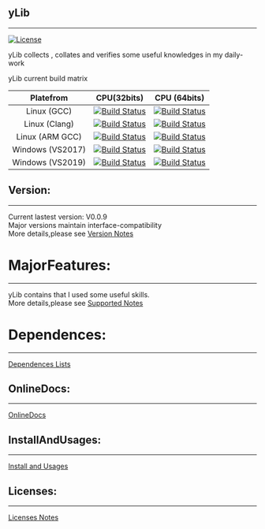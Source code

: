 <!--
 * @Author: Sky
 * @Date: 2019-10-21 13:51:28
 * @LastEditors: Sky
 * @LastEditTime: 2020-12-24 10:19:46
 * @Description: 
 -->
## yLib

****

[![License](https://img.shields.io/badge/license-BSD--3--Clause-green.svg)](License.txt) 

yLib collects , collates and verifies some useful knowledges in my daily-work

yLib current build matrix <br> 

| Platefrom | CPU(32bits)  | CPU (64bits) |
| :---: | :---: | :---: |
| Linux (GCC) | [![Build Status](https://img.shields.io/github/workflow/status/flyinskyin2013/yLib/linux_x86_gcc)](https://github.com/flyinskyin2013/yLib/actions?query=workflow%3Alinux_x86_gcc) |  [![Build Status](https://img.shields.io/github/workflow/status/flyinskyin2013/yLib/linux_x64_gcc)](https://github.com/flyinskyin2013/yLib/actions?query=workflow%3Alinux_x64_gcc) |  
| Linux (Clang) | [![Build Status](https://img.shields.io/github/workflow/status/flyinskyin2013/yLib/linux_x86_clang)](https://github.com/flyinskyin2013/yLib/actions?query=workflow%3Alinux_x86_clang) |  [![Build Status](https://img.shields.io/github/workflow/status/flyinskyin2013/yLib/linux_x64_clang)](https://github.com/flyinskyin2013/yLib/actions?query=workflow%3Alinux_x64_clang) |  
| Linux (ARM GCC) | [![Build Status](https://img.shields.io/github/workflow/status/flyinskyin2013/yLib/linux_arm_gcc)](https://github.com/flyinskyin2013/yLib/actions?query=workflow%3Alinux_arm_gcc) |  [![Build Status](https://img.shields.io/github/workflow/status/flyinskyin2013/yLib/linux_aarch64_gcc)](https://github.com/flyinskyin2013/yLib/actions?query=workflow%3Alinux_aarch64_gcc) |  
| Windows (VS2017) | [![Build Status](https://img.shields.io/github/workflow/status/flyinskyin2013/yLib/windows_x86_vs2017)](https://github.com/flyinskyin2013/yLib/actions?query=workflow%3Awindows_x86_vs2017) |  [![Build Status](https://img.shields.io/github/workflow/status/flyinskyin2013/yLib/windows_x64_vs2017)](https://github.com/flyinskyin2013/yLib/actions?query=workflow%3Awindows_x64_vs2017) |  
| Windows (VS2019) | [![Build Status](https://img.shields.io/github/workflow/status/flyinskyin2013/yLib/windows_x86_vs2019)](https://github.com/flyinskyin2013/yLib/actions?query=workflow%3Awindows_x86_vs2019) |  [![Build Status](https://img.shields.io/github/workflow/status/flyinskyin2013/yLib/windows_x64_vs2019)](https://github.com/flyinskyin2013/yLib/actions?query=workflow%3Awindows_x64_vs2019) |  


## Version:
****
Current lastest version: V0.0.9<br> 
Major versions maintain interface-compatibility<br> 
More details,please see [Version Notes](VersionNotes.txt)

MajorFeatures:
==========
****
yLib contains that I used some useful skills.<br> 
More details,please see [Supported Notes](SupportedNotes.txt)<br> 

Dependences:
==========
****
[Dependences Lists](DependencesLists.txt)<br> 

## OnlineDocs:
****
[OnlineDocs](http://sky-x.gitee.io/ylib_docs/)<br> 


## InstallAndUsages:
****
[Install and Usages](InstallAndUsages.txt)<br> 

## Licenses:
****
[Licenses Notes](License.txt)<br>